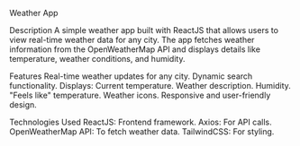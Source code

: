 Weather App

Description
A simple weather app built with ReactJS that allows users to view real-time weather data for any city. The app fetches weather information from the OpenWeatherMap API and displays details like temperature, weather conditions, and humidity.

Features
Real-time weather updates for any city.
Dynamic search functionality.
Displays:
Current temperature.
Weather description.
Humidity.
"Feels like" temperature.
Weather icons.
Responsive and user-friendly design.

Technologies Used
ReactJS: Frontend framework.
Axios: For API calls.
OpenWeatherMap API: To fetch weather data.
TailwindCSS: For styling.